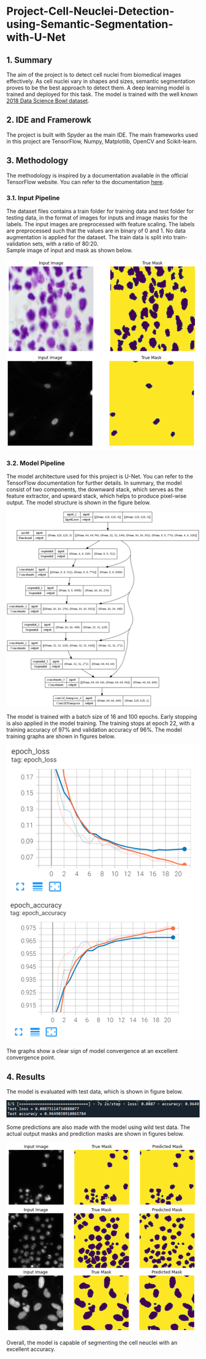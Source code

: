 # Project-Cell-Neuclei-Detection-using-Semantic-Segmentation-with-U-Net

## 1. Summary
The aim of the project is to detect cell nuclei from biomedical images effectively. As cell nuclei vary in shapes and sizes, semantic segmentation 
proves to be the best approach to detect them. A deep learning model is trained and deployed for this task. 
The model is trained with the well known [2018 Data Science Bowl dataset](https://www.kaggle.com/c/data-science-bowl-2018).

## 2. IDE and Framerowk
The project is built with Spyder as the main IDE. The main frameworks used in this project are TensorFlow, Numpy, Matplotlib, OpenCV and Scikit-learn.

## 3. Methodology
The methodology is inspired by a documentation available in the official TensorFlow website. You can refer to the documentation [here](https://www.tensorflow.org/tutorials/images/segmentation).

### 3.1. Input Pipeline
The dataset files contains a train folder for training data and test folder for testing data, in the format of images for inputs and image masks for the labels. 
The input images are preprocessed with feature scaling. 
The labels are preprocessed such that the values are in binary of 0 and 1. No data augmentation is applied for the dataset. 
The train data is split into train-validation sets, with a ratio of 80:20.<br>
Sample image of input and mask as shown below.

![sample_image](img//sample_image.png)

### 3.2. Model Pipeline
The model architecture used for this project is U-Net. You can refer to the TensorFlow documentation for further details. In summary, the model consist of two components, the downward stack, which serves as the feature extractor, and upward stack, which helps to produce pixel-wise output. The model structure is shown in the figure below.

![model_plot](img/model_plot.png)

The model is trained with a batch size of 16 and 100 epochs. Early stopping is also applied in the model training. The training stops at epoch 22, with a training accuracy of 97% and validation accuracy of 96%. The model training graphs are shown in figures below.

![epoch_loss](img/epoch_loss.png) ![epoch_accuracy](img/epoch_accuracy.png)

The graphs show a clear sign of model convergence at an excellent convergence point.

## 4. Results
The model is evaluated with test data, which is shown in figure below.

![evaluate_wild_test_results](img/evaluate_wild_test_results.png)

Some predictions are also made with the model using wild test data. The actual output masks and prediction masks are shown in figures below.

![prediction_from_wild_test](img/prediction_from_wild_test.png)

Overall, the model is capable of segmenting the cell neuclei with an excellent accuracy.

